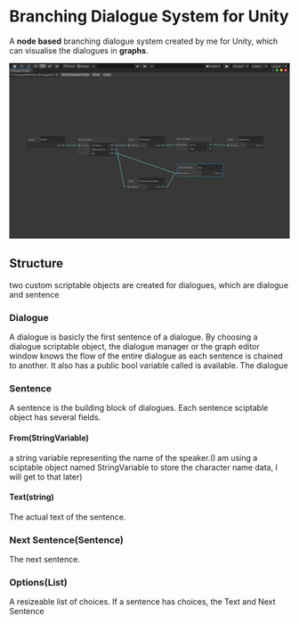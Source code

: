 # Branching Dialogue System for Unity
A **node based** branching dialogue system created by me for Unity,  which can visualise the dialogues in **graphs**. 

![alt text][screenshot_graph]


## Structure
two custom scriptable objects are created for dialogues, which are dialogue and sentence

### Dialogue
A dialogue is basicly the first sentence of a dialogue. By choosing a dialogue scriptable object, the dialogue manager or the graph editor window knows the flow of the entire dialogue as each sentence is chained to another.
It also has a public bool variable called is available. The dialogue 

### Sentence
A sentence is the building block of dialogues. Each sentence sciptable object has several fields.
#### From(StringVariable)
a string variable representing the name of the speaker.(I am using a sciptable object named StringVariable to store the character name data, I will get to that later)
#### Text(string)
The actual text of the sentence.
### Next Sentence(Sentence)
The next sentence. 
### Options(List<Choice>)
A resizeable list of choices. If a sentence has choices, the Text and Next Sentence 

 


[screenshot_graph]: https://github.com/LeiQiaoZhi/UnityBranchingDialogueSystem/blob/master/Screenshot%202020-05-28%2020.03.38.png
